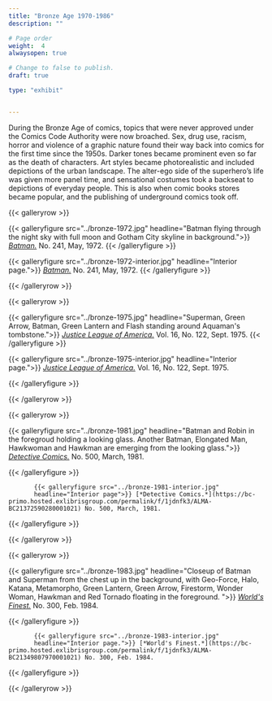```yaml
---
title: "Bronze Age 1970-1986"
description: ""

# Page order
weight:  4
alwaysopen: true

# Change to false to publish.
draft: true

type: "exhibit"


---
```


During the Bronze Age of comics, topics that were never approved under the Comics Code Authority were now broached. Sex, drug use, racism, horror and violence of a graphic nature found their way back into comics for the first time since the 1950s. Darker tones became prominent even so far as the death of characters. Art styles became photorealistic and included depictions of the urban landscape. The alter-ego side of the superhero’s life was given more panel time, and sensational costumes took a backseat to depictions of everyday people. This is also when comic books stores became popular, and the publishing of underground comics took off.




{{< galleryrow >}}

{{< galleryfigure src="../bronze-1972.jpg"
           headline="Batman flying through the night sky with full moon and Gotham City skyline in background.">}} [*Batman.*](https://bc-primo.hosted.exlibrisgroup.com/permalink/f/1jdnfk3/ALMA-BC21358830010001021) No. 241, May, 1972.
{{< /galleryfigure >}}

{{< galleryfigure src="../bronze-1972-interior.jpg"
           headline="Interior page.">}} [*Batman.*](https://bc-primo.hosted.exlibrisgroup.com/permalink/f/1jdnfk3/ALMA-BC21358830010001021) No. 241, May, 1972.
{{< /galleryfigure >}}


{{< /galleryrow >}}

{{< galleryrow >}}


{{< galleryfigure src="../bronze-1975.jpg"
           headline="Superman, Green Arrow, Batman, Green Lantern and Flash standing around Aquaman's tombstone.">}} [*Justice League of America.*](https://bc-primo.hosted.exlibrisgroup.com/permalink/f/1jdnfk3/ALMA-BC21365413440001021) Vol. 16, No. 122, Sept. 1975.
{{< /galleryfigure >}}
		   
		   
{{< galleryfigure src="../bronze-1975-interior.jpg"
           headline="Interior page.">}} [*Justice League of America.*](https://bc-primo.hosted.exlibrisgroup.com/permalink/f/1jdnfk3/ALMA-BC21365413440001021) Vol. 16, No. 122, Sept. 1975.


{{< /galleryfigure >}}

{{< /galleryrow >}}

{{< galleryrow >}}

{{< galleryfigure src="../bronze-1981.jpg"
           headline="Batman and Robin in the foregroud holding a looking glass. Another Batman, Elongated Man, Hawkwoman and Hawkman are emerging from the looking glass.">}} [*Detective Comics.*](https://bc-primo.hosted.exlibrisgroup.com/permalink/f/1jdnfk3/ALMA-BC21372590280001021) No. 500, March, 1981.
		   
{{< /galleryfigure >}}
		   
		   {{< galleryfigure src="../bronze-1981-interior.jpg"
           headline="Interior page">}} [*Detective Comics.*](https://bc-primo.hosted.exlibrisgroup.com/permalink/f/1jdnfk3/ALMA-BC21372590280001021) No. 500, March, 1981.


{{< /galleryfigure >}}

{{< /galleryrow >}}


{{< galleryrow >}}

{{< galleryfigure src="../bronze-1983.jpg"
           headline="Closeup of Batman and Superman from the chest up in the background, with Geo-Force, Halo, Katana, Metamorpho, Green Lantern, Green Arrow, Firestorm, Wonder Woman, Hawkman and Red Tornado floating in the foreground. ">}} [*World's Finest.*](https://bc-primo.hosted.exlibrisgroup.com/permalink/f/1jdnfk3/ALMA-BC21349807970001021) No. 300, Feb. 1984.
		   
{{< /galleryfigure >}}
		   
		   {{< galleryfigure src="../bronze-1983-interior.jpg"
           headline="Interior page.">}} [*World's Finest.*](https://bc-primo.hosted.exlibrisgroup.com/permalink/f/1jdnfk3/ALMA-BC21349807970001021) No. 300, Feb. 1984.
		   
{{< /galleryfigure >}}
		   
{{< /galleryrow >}}